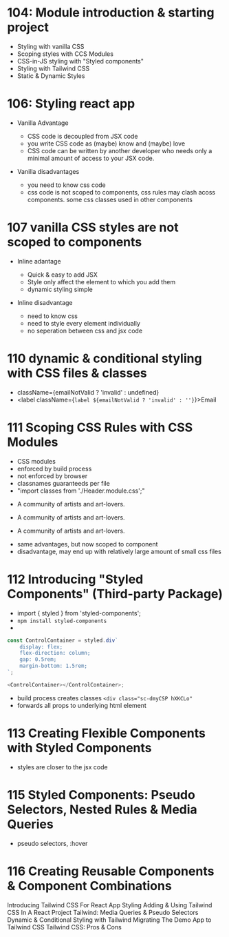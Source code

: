 # 104: Module introduction & starting project

-   Styling with vanilla CSS
-   Scoping styles with CCS Modules
-   CSS-in-JS styling with "Styled components"
-   Styling with Tailwind CSS
-   Static & Dynamic Styles

# 106: Styling react app

-   Vanilla Advantage

    -   CSS code is decoupled from JSX code
    -   you write CSS code as (maybe) know and (maybe) love
    -   CSS code can be written by another developer who
        needs only a minimal amount of access to your JSX
        code.

-   Vanilla disadvantages
    -   you need to know css code
    -   css code is not scoped to components, css
        rules may clash acoss components. some css
        classes used in other components

# 107 vanilla CSS styles are not scoped to components

-   Inline adantage

    -   Quick & easy to add JSX
    -   Style only affect the element to which you add them
    -   dynamic styling simple

-   Inline disadvantage
    -   need to know css
    -   need to style every element individually
    -   no seperation between css and jsx code

# 110 dynamic & conditional styling with CSS files & classes

-   className={emailNotValid ? 'invalid' : undefined}
-   <label className={`label ${emailNotValid ? 'invalid' : ''}`}>Email</label>

# 111 Scoping CSS Rules with CSS Modules

-   CSS modules
-   enforced by build process
-   not enforced by browser
-   classnames guaranteeds per file
-   "import classes from './Header.module.css';"
-   <p className={classes.paragraph}>A community of artists and art-lovers.</p>
-   <p className={1 == 1 ? classes.paragraph : undefined}>A community of artists and art-lovers.</p>
-   <p className={`${classes.paragraph}`}>A community of artists and art-lovers.</p>
-   same advantages, but now scoped to component
-   disadvantage, may end up with relatively large amount of small css files

# 112 Introducing "Styled Components" (Third-party Package)

-   import { styled } from 'styled-components';
-   `npm install styled-components`
-

```js
const ControlContainer = styled.div`
    display: flex;
    flex-direction: column;
    gap: 0.5rem;
    margin-bottom: 1.5rem;
`;

<ControlContainer></ControlContainer>;
```

-   build process creates classes `<div class="sc-dmyCSP hXKCLo"`
-   forwards all props to underlying html element

# 113 Creating Flexible Components with Styled Components

-   styles are closer to the jsx code

# 115 Styled Components: Pseudo Selectors, Nested Rules & Media Queries

-   pseudo selectors, :hover

# 116 Creating Reusable Components & Component Combinations

Introducing Tailwind CSS For React App Styling
Adding & Using Tailwind CSS In A React Project
Tailwind: Media Queries & Pseudo Selectors
Dynamic & Conditional Styling with Tailwind
Migrating The Demo App to Tailwind CSS
Tailwind CSS: Pros & Cons
